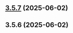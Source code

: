 ## [3.5.7](https://github.com/queenanya/bail/compare/v3.5.6...v3.5.7) (2025-06-02)



## 3.5.6 (2025-06-02)



